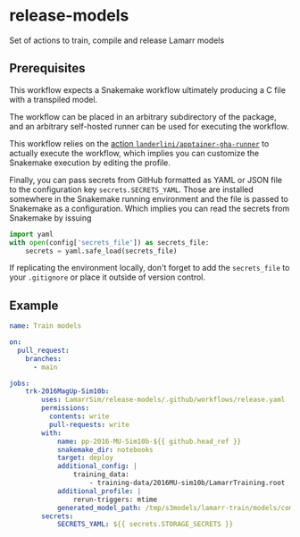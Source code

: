 # release-models
Set of actions to train, compile and release Lamarr models

## Prerequisites
This workflow expects a Snakemake workflow ultimately producing a C file with a transpiled model. 

The workflow can be placed in an arbitrary subdirectory of the package, and an arbitrary self-hosted runner can be used for executing the workflow.

This workflow relies on the [action `landerlini/apptainer-gha-runner`](github.com/landerlini/apptainer-gha-runner) to actually execute the workflow, which implies you can 
customize the Snakemake execution by editing the profile. 

Finally, you can pass secrets from GitHub formatted as YAML or JSON file to the configuration key `secrets.SECRETS_YAML`.  Those are installed somewhere in the Snakemake running environment and the file is passed to Snakemake as a configuration.
Which implies you can read the secrets from Snakemake by issuing

``` py
import yaml
with open(config['secrets_file']) as secrets_file:
    secrets = yaml.safe_load(secrets_file)
```

If replicating the environment locally, don't forget to add the `secrets_file` to 
your `.gitignore` or place it outside of version control.



## Example
``` yaml
name: Train models

on:
  pull_request:
    branches:
      - main

jobs:
    trk-2016MagUp-Sim10b:
        uses: LamarrSim/release-models/.github/workflows/release.yaml
        permissions:
          contents: write
          pull-requests: write
        with:
            name: pp-2016-MU-Sim10b-${{ github.head_ref }}
            snakemake_dir: notebooks
            target: deploy 
            additional_config: |
                training_data:
                    - training-data/2016MU-sim10b/LamarrTraining.root
            additional_profile: |
                rerun-triggers: mtime
            generated_model_path: /tmp/s3models/lamarr-train/models/compiled_model.c
        secrets:
            SECRETS_YAML: ${{ secrets.STORAGE_SECRETS }}

```




